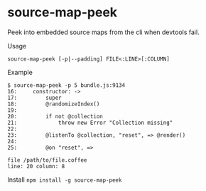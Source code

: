 # source-map-peek

Peek into embedded source maps from the cli when devtools fail.

Usage

    source-map-peek [-p|--padding] FILE<:LINE>[:COLUMN]

Example

    $ source-map-peek -p 5 bundle.js:9134
    16:     constructor: ->
    17:         super
    18:         @randomizeIndex()
    19:
    20:         if not @collection
    21:             throw new Error "Collection missing"
    22:
    23:         @listenTo @collection, "reset", => @render()
    24:
    25:         @on "reset", =>

    file /path/to/file.coffee
    line: 20 column: 8

Install `npm install -g source-map-peek`
